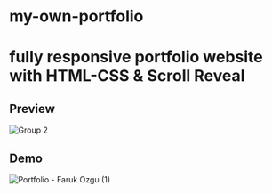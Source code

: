 # my-own-portfolio

# fully responsive portfolio website with HTML-CSS & Scroll Reveal

## Preview
![Group 2](https://user-images.githubusercontent.com/101663533/190921374-ff8349f9-ca37-4146-8a84-78e1ef98f4ce.png)


## Demo
![Portfolio - Faruk Ozgu (1)](https://user-images.githubusercontent.com/101663533/190454443-0a3a648d-9f33-46e8-a75c-291cdc6614a3.gif)
